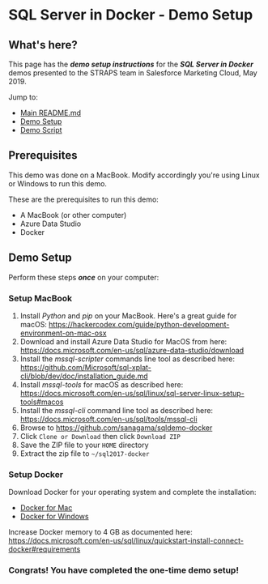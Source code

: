 # SQL Server in Docker - Demo Setup

## What's here?

This page has the ***demo setup instructions*** for the ***SQL Server in Docker*** demos presented to the STRAPS team in Salesforce Marketing Cloud, May 2019.

Jump to:
- [Main README.md](https://github.com/sanagama/sqldemo-docker)
- [Demo Setup](https://github.com/sanagama/https://github.com/sanagama/sqldemo-docker/blob/master/demo-setup.md)
- [Demo Script](https://github.com/sanagama/https://github.com/sanagama/sqldemo-docker/blob/master/demo-script-docker.md)


## Prerequisites

This demo was done on a MacBook. Modify accordingly you're using Linux or Windows to run this demo.

These are the prerequisites to run this demo:
- A MacBook (or other computer)
- Azure Data Studio
- Docker

## Demo Setup

Perform these steps ***once*** on your computer:

### Setup MacBook

1. Install *Python* and *pip* on your MacBook. Here's a great guide for macOS: <https://hackercodex.com/guide/python-development-environment-on-mac-osx>
1. Download and install Azure Data Studio for MacOS from here: <https://docs.microsoft.com/en-us/sql/azure-data-studio/download>
1. Install the *mssql-scripter* commands line tool as described here: <https://github.com/Microsoft/sql-xplat-cli/blob/dev/doc/installation_guide.md>
1. Install *mssql-tools* for macOS as described here: <https://docs.microsoft.com/en-us/sql/linux/sql-server-linux-setup-tools#macos>
1. Install the *mssql-cli* command line tool as described here: <https://docs.microsoft.com/en-us/sql/tools/mssql-cli>
1. Browse to <https://github.com/sanagama/sqldemo-docker>
1. Click ```Clone or Download``` then click ```Download ZIP```
1. Save the ZIP file to your ```HOME``` directory
1. Extract the zip file to ```~/sql2017-docker```

### Setup Docker

Download Docker for your operating system and complete the installation:
- [Docker for Mac](https://www.docker.com/docker-mac)
- [Docker for Windows](https://www.docker.com/docker-windows)

Increase Docker memory to 4 GB as documented here:
<https://docs.microsoft.com/en-us/sql/linux/quickstart-install-connect-docker#requirements>


### Congrats! You have completed the one-time demo setup!
